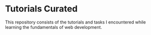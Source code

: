 # Tutorials Curated

This repository consists of the tutorials and tasks I encountered while learning the fundamentals of web development.

